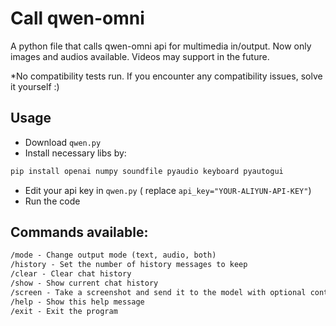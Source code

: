 # Call qwen-omni

A python file that calls qwen-omni api for multimedia in/output. Now only images and audios available. Videos may support in the future.

*No compatibility tests run. If you encounter any compatibility issues, solve it yourself :)


## Usage

- Download `qwen.py`
- Install necessary libs by:
```bash
pip install openai numpy soundfile pyaudio keyboard pyautogui
```
- Edit your api key in `qwen.py` ( replace `api_key="YOUR-ALIYUN-API-KEY"`)
- Run the code

## Commands available:
```txt
/mode - Change output mode (text, audio, both)
/history - Set the number of history messages to keep
/clear - Clear chat history
/show - Show current chat history
/screen - Take a screenshot and send it to the model with optional content
/help - Show this help message
/exit - Exit the program
```
